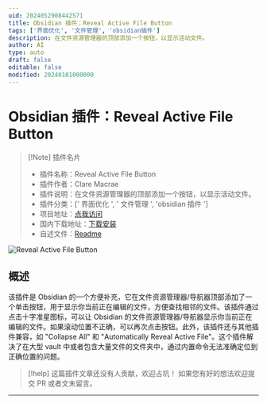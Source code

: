 ```yaml
---
uid: 2024052908442571
title: Obsidian 插件：Reveal Active File Button
tags: ['界面优化', '文件管理', 'obsidian插件']
description: 在文件资源管理器的顶部添加一个按钮，以显示活动文件。
author: AI
type: auto
draft: false
editable: false
modified: 20240101000000
---
```


# Obsidian 插件：Reveal Active File Button

> [!Note] 插件名片
> - 插件名称：Reveal Active File Button
> - 插件作者：Clare Macrae
> - 插件说明：在文件资源管理器的顶部添加一个按钮，以显示活动文件。
> - 插件分类：[' 界面优化 ', ' 文件管理 ', 'obsidian 插件 ']
> - 项目地址：[点我访问](https://github.com/claremacrae/reveal-active-file-button-plugin)
> - 国内下载地址：[下载安装](https://pkmer.cn/products/plugin/pluginMarket/?reveal-active-file-button)
> - 自述文件：[Readme](https://ghproxy.net/https://raw.githubusercontent.com/claremacrae/reveal-active-file-button-plugin/main/README.md)

![Reveal Active File Button](https://cdn.pkmer.cn/covers/reveal-active-file-button.png!pkmer)

## 概述

该插件是 Obsidian 的一个方便补充，它在文件资源管理器/导航器顶部添加了一个单击按钮，用于显示你当前正在编辑的文件，方便查找相邻的文件。该插件通过点击十字准星图标，可以让 Obsidian 的文件资源管理器/导航器显示你当前正在编辑的文件。如果滚动位置不正确，可以再次点击按钮。此外，该插件还与其他插件兼容，如 "Collapse All" 和 "Automatically Reveal Active File"。这个插件解决了在大型 vault 中或者包含大量文件的文件夹中，通过内置命令无法准确定位到正确位置的问题。

> [!help]
> 这篇插件文章还没有人贡献，欢迎占坑！
> 如果您有好的想法欢迎提交 PR 或者文末留言。

---



